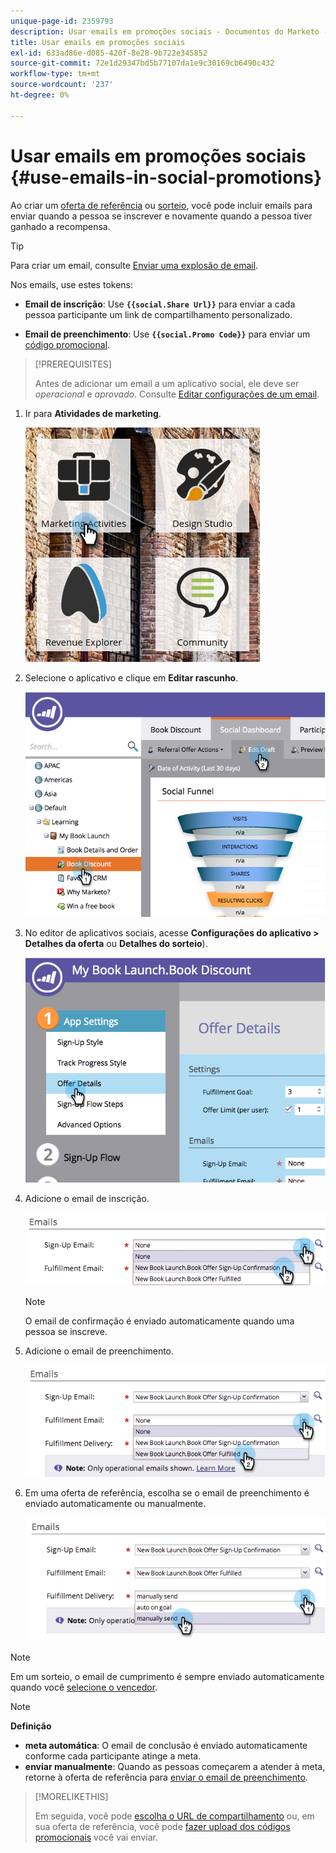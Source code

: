 ```yaml
---
unique-page-id: 2359793
description: Usar emails em promoções sociais - Documentos do Marketo - Documentação do produto
title: Usar emails em promoções sociais
exl-id: 633ad86e-d085-420f-8e28-9b722e345852
source-git-commit: 72e1d29347bd5b77107da1e9c30169cb6490c432
workflow-type: tm+mt
source-wordcount: '237'
ht-degree: 0%

---
```


# Usar emails em promoções sociais {#use-emails-in-social-promotions}

Ao criar um [oferta de referência](/help/marketo/product-docs/demand-generation/social/referral-offers/create-a-referral-offer.md) ou [sorteio](/help/marketo/product-docs/demand-generation/social/sweepstakes/create-sweepstakes.md), você pode incluir emails para enviar quando a pessoa se inscrever e novamente quando a pessoa tiver ganhado a recompensa.

>[!TIP]
>
>Para criar um email, consulte [Enviar uma explosão de email](/help/marketo/getting-started/quick-wins/send-an-email.md).

Nos emails, use estes tokens:

* **Email de inscrição**: Use **`{{social.Share Url}}`** para enviar a cada pessoa participante um link de compartilhamento personalizado.

* **Email de preenchimento**: Use **`{{social.Promo Code}}`** para enviar um [código promocional](/help/marketo/product-docs/demand-generation/social/social-functions/use-promo-codes-for-offer-fulfillment.md).

>[!PREREQUISITES]
>
>Antes de adicionar um email a um aplicativo social, ele deve ser _operacional_ e _aprovado_. Consulte [Editar configurações de um email](/help/marketo/product-docs/email-marketing/general/functions-in-the-editor/make-an-email-operational.md).

1. Ir para **Atividades de marketing**.

   ![](assets/ma.png)

1. Selecione o aplicativo e clique em **Editar rascunho**.

   ![](assets/image2014-9-19-16-3a12-3a33.png)

1. No editor de aplicativos sociais, acesse **Configurações do aplicativo > Detalhes da oferta** ou **Detalhes do sorteio**).

   ![](assets/image2014-9-19-16-3a12-3a41.png)

1. Adicione o email de inscrição.

   ![](assets/image2014-9-19-16-3a12-3a49.png)

   >[!NOTE]
   >
   >O email de confirmação é enviado automaticamente quando uma pessoa se inscreve.

1. Adicione o email de preenchimento.

   ![](assets/image2014-9-19-16-3a15-3a26.png)

1. Em uma oferta de referência, escolha se o email de preenchimento é enviado automaticamente ou manualmente.

   ![](assets/image2014-9-19-16-3a15-3a36.png)

>[!NOTE]
>
>Em um sorteio, o email de cumprimento é sempre enviado automaticamente quando você [selecione o vencedor](/help/marketo/product-docs/demand-generation/social/sweepstakes/select-sweepstakes-winners.md).

>[!NOTE]
>
>**Definição**
>
>* **meta automática**: O email de conclusão é enviado automaticamente conforme cada participante atinge a meta.
>* **enviar manualmente**: Quando as pessoas começarem a atender à meta, retorne à oferta de referência para [enviar o email de preenchimento](/help/marketo/product-docs/demand-generation/social/referral-offers/send-referral-offer-fulfillment-email.md).
>


>[!MORELIKETHIS]
>
>Em seguida, você pode [escolha o URL de compartilhamento](/help/marketo/product-docs/demand-generation/social/social-functions/choose-the-share-url-for-a-social-app.md) ou, em sua oferta de referência, você pode [fazer upload dos códigos promocionais](/help/marketo/product-docs/demand-generation/social/social-functions/use-promo-codes-for-offer-fulfillment.md) você vai enviar.

